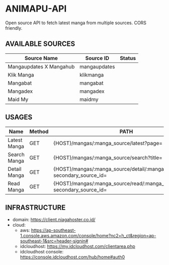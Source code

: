 # ANIMAPU-API
Open source API to fetch latest manga from multiple sources. CORS friendly.

## AVAILABLE SOURCES
| Source Name             | Source ID      | Status      |
| ----------------------- | -------------- | ----------- |
| Mangaupdates X Mangahub | mangaupdates   | |
| Klik Manga              | klikmanga      | |
| Mangabat                | mangabat       | |
| Mangadex                | mangadex       | |
| Maid My                 | maidmy         | |

## USAGES

| Name         | Method      | PATH                                                                         |
| -----------  | ----------- | ---------------------------------------------------------------------------- |
| Latest Manga | GET         | {HOST}/mangas/:manga_source/latest?page=                                     |
| Search Manga | GET         | {HOST}/mangas/:manga_source/search?title=                                    |
| Detail Manga | GET         | {HOST}/mangas/:manga_source/detail/:manga_id?secondary_source_id=            |
| Read Manga   | GET         | {HOST}/mangas/:manga_source/read/:manga_id/:chapter_id? secondary_source_id= |

## INFRASTRUCTURE

- domain: https://client.niagahoster.co.id/
- cloud:
  - aws: https://ap-southeast-1.console.aws.amazon.com/console/home?nc2=h_ct&region=ap-southeast-1&src=header-signin#
  - idcloudhost: https://my.idcloudhost.com/clientarea.php
  - idcloudhost console: https://console.idcloudhost.com/hub/home#auth0

